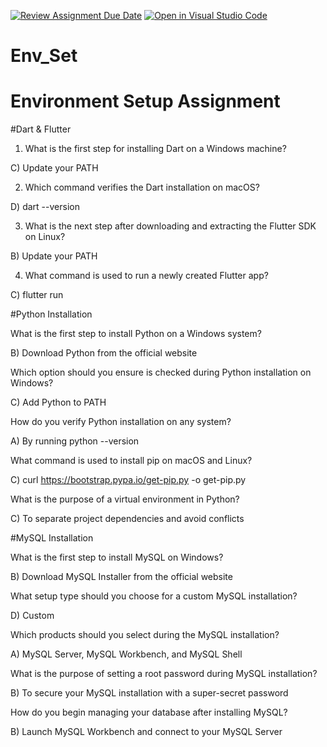 [![Review Assignment Due Date](https://classroom.github.com/assets/deadline-readme-button-22041afd0340ce965d47ae6ef1cefeee28c7c493a6346c4f15d667ab976d596c.svg)](https://classroom.github.com/a/vnsr1XuU)
[![Open in Visual Studio Code](https://classroom.github.com/assets/open-in-vscode-2e0aaae1b6195c2367325f4f02e2d04e9abb55f0b24a779b69b11b9e10269abc.svg)](https://classroom.github.com/online_ide?assignment_repo_id=15983493&assignment_repo_type=AssignmentRepo)
# Env_Set

# Environment Setup Assignment

#Dart & Flutter

1. What is the first step for installing Dart on a Windows machine?


C) Update your PATH



2. Which command verifies the Dart installation on macOS?


D) dart --version


3. What is the next step after downloading and extracting the Flutter SDK on Linux?

B) Update your PATH


4. What command is used to run a newly created Flutter app?


C) flutter run



#Python Installation

What is the first step to install Python on a Windows system?


B) Download Python from the official website


Which option should you ensure is checked during Python installation on Windows?

C) Add Python to PATH


How do you verify Python installation on any system?

A) By running python --version


What command is used to install pip on macOS and Linux?

C) curl https://bootstrap.pypa.io/get-pip.py -o get-pip.py


What is the purpose of a virtual environment in Python?

C) To separate project dependencies and avoid conflicts


#MySQL Installation

What is the first step to install MySQL on Windows?


B) Download MySQL Installer from the official website


What setup type should you choose for a custom MySQL installation?


D) Custom

Which products should you select during the MySQL installation?

A) MySQL Server, MySQL Workbench, and MySQL Shell


What is the purpose of setting a root password during MySQL installation?


B) To secure your MySQL installation with a super-secret password


How do you begin managing your database after installing MySQL?

B) Launch MySQL Workbench and connect to your MySQL Server

